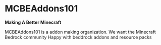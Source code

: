 # MCBEAddons101

 **Making A Better Minecraft**

<p></p>

<p>MCBEAddons101 is a addon making organization. We want the Minecraft Bedrock community Happy with beddrock addons and resource packs</p>
